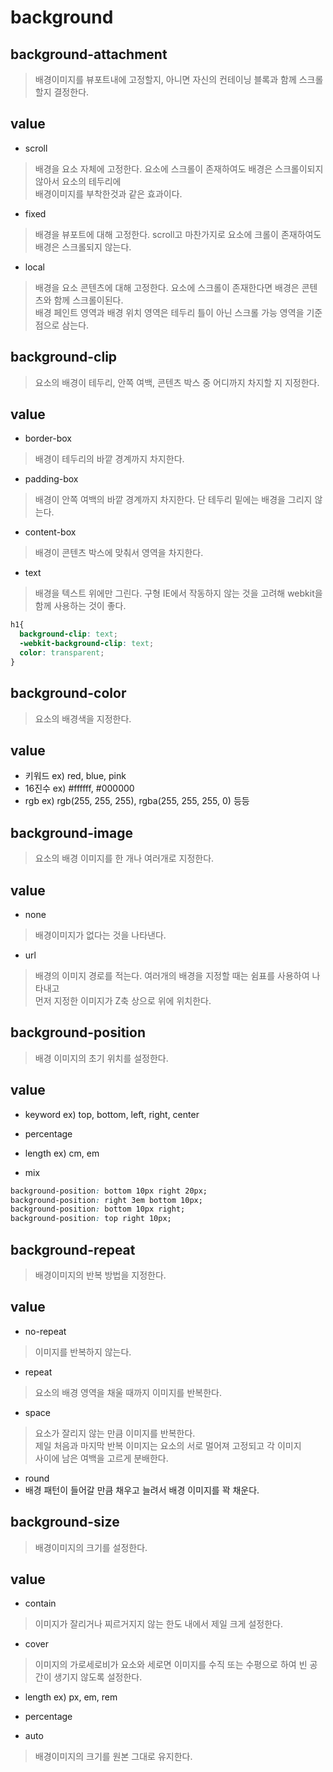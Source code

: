 # background

## background-attachment
> 배경이미지를 뷰포트내에 고정할지, 아니면 자신의 컨테이닝 블록과 함께 스크롤할지 결정한다.

## value
* scroll
> 배경을 요소 자체에 고정한다. 요소에 스크롤이 존재하여도 배경은 스크롤이되지않아서 요소의 테두리에  
> 배경이미지를 부착한것과 같은 효과이다.

* fixed
> 배경을 뷰포트에 대해 고정한다. scroll고 마찬가지로 요소에 크롤이 존재하여도 배경은 스크롤되지 않는다.  

* local
> 배경을 요소 콘텐츠에 대해 고정한다. 요소에 스크롤이 존재한다면 배경은 콘텐츠와 함께 스크롤이된다.  
> 배경 페인트 영역과 배경 위치 영역은 테두리 틀이 아닌 스크롤 가능 영역을 기준점으로 삼는다.

## background-clip
> 요소의 배경이 테두리, 안쪽 여백, 콘텐츠 박스 중 어디까지 차지할 지 지정한다.

## value
* border-box
> 배경이 테두리의 바깥 경계까지 차지한다.

* padding-box
> 배경이 안쪽 여백의 바깥 경계까지 차지한다. 단 테두리 밑에는 배경을 그리지 않는다.

* content-box
> 배경이 콘텐츠 박스에 맞춰서 영역을 차지한다.

* text
> 배경을 텍스트 위에만 그린다.
> 구형 IE에서 작동하지 않는 것을 고려해 webkit을 함께 사용하는 것이 좋다.

```css
h1{
  background-clip: text;
  -webkit-background-clip: text;
  color: transparent;
}
```

## background-color
> 요소의 배경색을 지정한다.
 
## value
* 키워드 ex) red, blue, pink
* 16진수 ex) #ffffff, #000000
* rgb ex) rgb(255, 255, 255), rgba(255, 255, 255, 0) 등등

## background-image
> 요소의 배경 이미지를 한 개나 여러개로 지정한다.

## value
* none
> 배경이미지가 없다는 것을 나타낸다.

* url
> 배경의 이미지 경로를 적는다. 여러개의 배경을 지정할 때는 쉼표를 사용하여 나타내고  
> 먼저 지정한 이미지가 Z축 상으로 위에 위치한다.

## background-position
> 배경 이미지의 초기 위치를 설정한다.

## value

* keyword ex) top, bottom, left, right, center

* percentage
* length ex) cm, em

* mix
```css
background-position: bottom 10px right 20px;
background-position: right 3em bottom 10px;
background-position: bottom 10px right;
background-position: top right 10px;
```

## background-repeat
> 배경이미지의 반복 방법을 지정한다.

## value
* no-repeat
> 이미지를 반복하지 않는다.

* repeat
> 요소의 배경 영역을 채울 때까지 이미지를 반복한다.

* space
> 요소가 잘리지 않는 만큼 이미지를 반복한다.  
> 제일 처음과 마지막 반복 이미지는 요소의 서로 멀어져 고정되고 각 이미지  
> 사이에 남은 여백을 고르게 분배한다.

* round
* 배경 패턴이 들어갈 만큼 채우고 늘려서 배경 이미지를 꽉 채운다.

## background-size
> 배경이미지의 크기를 설정한다.

## value
* contain
> 이미지가 잘리거나 찌르거지지 않는 한도 내에서 제일 크게 설정한다.

* cover
> 이미지의 가로세로비가 요소와 세로면 이미지를 수직 또는 수평으로 하여 빈 공간이 생기지 않도록 설정한다.

* length ex) px, em, rem

* percentage

* auto
> 배경이미지의 크기를 원본 그대로 유지한다.
